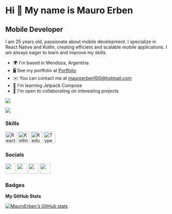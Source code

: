 Hi 👋 My name is Mauro Erben
============================
Mobile Developer
------------------

I am 25 years old, passionate about mobile development. I specialize in React Native and Kotlin, creating efficient and scalable mobile applications. I am always eager to learn and improve my skills.

* 🌍  I'm based in Mendoza, Argentina
* 🖥️  See my portfolio at [Portfolio](https://portfolio-mauroerben.vercel.app/)
* ✉️  You can contact me at [mauroerben100@hotmail.com](mailto:mauroerben100@hotmail.com)
* 🧠  I'm learning Jetpack Compose
* 🤝  I'm open to collaborating on interesting projects

<a href="https://www.twitter.com/mauroo_dev" target="_blank" rel="noreferrer"><img
src="https://img.shields.io/twitter/follow/mauroo_dev?logo=twitter&style=for-the-badge&color=0891b2&labelColor=1c1917"
/></a>

<a href="https://www.github.com/MauroErben" target="_blank" rel="noreferrer"><img
src="https://img.shields.io/github/followers/MauroErben?logo=github&style=for-the-badge&color=0891b2&labelColor=1c1917" /></a>

### Skills

<p align="left">
<a href="https://reactnative.dev/" target="_blank" rel="noreferrer"><img src="https://raw.githubusercontent.com/danielcranney/readme-generator/main/public/icons/skills/react-colored.svg" width="36" height="36" alt="React Native" /></a>
<a href="https://developer.android.com/kotlin" target="_blank" rel="noreferrer"><img src="https://raw.githubusercontent.com/danielcranney/readme-generator/main/public/icons/skills/kotlin-colored.svg" width="36" height="36" alt="Kotlin" /></a>
<a href="https://redux.js.org/" target="_blank" rel="noreferrer"><img src="https://raw.githubusercontent.com/danielcranney/readme-generator/main/public/icons/skills/redux-colored.svg" width="36" height="36" alt="Redux" /></a>
<a href="https://www.typescriptlang.org/" target="_blank" rel="noreferrer"><img src="https://raw.githubusercontent.com/danielcranney/readme-generator/main/public/icons/skills/typescript-colored.svg" width="36" height="36" alt="TypeScript" /></a>
  
### Socials

<p align="left"> 
<a href="https://www.github.com/MauroErben" target="_blank" rel="noreferrer"><img src="https://raw.githubusercontent.com/danielcranney/readme-generator/main/public/icons/socials/github.svg" width="32" height="32" /></a> 
<a href="http://www.instagram.com/mauro_erben/" target="_blank" rel="noreferrer"><img src="https://raw.githubusercontent.com/danielcranney/readme-generator/main/public/icons/socials/instagram.svg" width="32" height="32" /></a> 
<a href="https://www.linkedin.com/in/mauro-erben-247911178/" target="_blank" rel="noreferrer"><img src="https://raw.githubusercontent.com/danielcranney/readme-generator/main/public/icons/socials/linkedin.svg" width="32" height="32" /></a> 
<a href="https://www.twitter.com/mauroo_dev" target="_blank" rel="noreferrer"><img src="https://raw.githubusercontent.com/danielcranney/readme-generator/main/public/icons/socials/twitter.svg" width="32" height="32" /></a>
</p>

### Badges

<b>My GitHub Stats</b>

<a href="http://www.github.com/MauroErben"><img src="https://github-readme-stats.vercel.app/api?username=MauroErben&show_icons=true&hide=&count_private=true&title_color=0891b2&text_color=ffffff&icon_color=0891b2&bg_color=1c1917&hide_border=true&show_icons=true" alt="MauroErben's GitHub stats" /></a>

